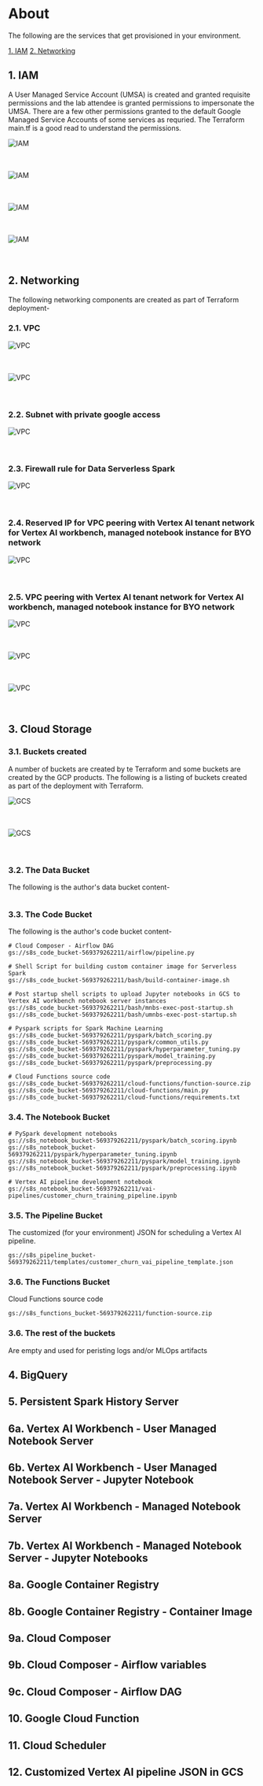 # About

The following are the services that get provisioned in your environment. 

[1. IAM](Services-Created.md#1-iam)
[2. Networking](Services-Created.md#2-networking)

## 1. IAM
A User Managed Service Account (UMSA) is created and granted requisite permissions and the lab attendee is granted permissions to impersonate the UMSA. There are a few other permissions granted to the default Google Managed Service Accounts of some services as requried. The Terraform main.tf is a good read to understand the permissions.

![IAM](../06-images/module-1-iam-01.png)   
<br><br>

![IAM](../06-images/module-1-iam-02.png)   
<br><br>

![IAM](../06-images/module-1-iam-03.png)   
<br><br>

![IAM](../06-images/module-1-iam-04.png)   
<br><br>


## 2. Networking
The following networking components are created as part of Terraform deployment-

### 2.1. VPC

![VPC](../06-images/module-1-networking-01.png)   
<br><br>

![VPC](../06-images/module-1-networking-02.png)   
<br><br>

### 2.2. Subnet with private google access

![VPC](../06-images/module-1-networking-03.png)   
<br><br>

### 2.3. Firewall rule for Data Serverless Spark

![VPC](../06-images/module-1-networking-05.png)   
<br><br>


### 2.4. Reserved IP for VPC peering with Vertex AI tenant network for Vertex AI workbench, managed notebook instance for BYO network

![VPC](../06-images/module-1-networking-04.png)   
<br><br>


### 2.5. VPC peering with Vertex AI tenant network for Vertex AI workbench, managed notebook instance for BYO network

![VPC](../06-images/module-1-networking-06.png)   
<br><br>

![VPC](../06-images/module-1-networking-07.png)   
<br><br>

![VPC](../06-images/module-1-networking-08.png)   
<br><br>

## 3. Cloud Storage

### 3.1. Buckets created
A number of buckets are created by te Terraform and some buckets are created by the GCP products. The following is a listing of buckets created as part of the deployment with Terraform.

![GCS](../06-images/module-1-storage-01.png)   
<br><br>

![GCS](../06-images/module-1-storage-02.png)   
<br><br>

### 3.2. The Data Bucket
The following is the author's data bucket content-
```

```

### 3.3. The Code Bucket

The following is the author's code bucket content-
```
# Cloud Composer - Airflow DAG
gs://s8s_code_bucket-569379262211/airflow/pipeline.py

# Shell Script for building custom container image for Serverless Spark
gs://s8s_code_bucket-569379262211/bash/build-container-image.sh

# Post startup shell scripts to upload Jupyter notebooks in GCS to Vertex AI workbench notebook server instances
gs://s8s_code_bucket-569379262211/bash/mnbs-exec-post-startup.sh
gs://s8s_code_bucket-569379262211/bash/umnbs-exec-post-startup.sh

# Pyspark scripts for Spark Machine Learning
gs://s8s_code_bucket-569379262211/pyspark/batch_scoring.py
gs://s8s_code_bucket-569379262211/pyspark/common_utils.py
gs://s8s_code_bucket-569379262211/pyspark/hyperparameter_tuning.py
gs://s8s_code_bucket-569379262211/pyspark/model_training.py
gs://s8s_code_bucket-569379262211/pyspark/preprocessing.py

# Cloud Functions source code
gs://s8s_code_bucket-569379262211/cloud-functions/function-source.zip
gs://s8s_code_bucket-569379262211/cloud-functions/main.py
gs://s8s_code_bucket-569379262211/cloud-functions/requirements.txt
```

### 3.4. The Notebook Bucket

```
# PySpark development notebooks
gs://s8s_notebook_bucket-569379262211/pyspark/batch_scoring.ipynb
gs://s8s_notebook_bucket-569379262211/pyspark/hyperparameter_tuning.ipynb
gs://s8s_notebook_bucket-569379262211/pyspark/model_training.ipynb
gs://s8s_notebook_bucket-569379262211/pyspark/preprocessing.ipynb

# Vertex AI pipeline development notebook
gs://s8s_notebook_bucket-569379262211/vai-pipelines/customer_churn_training_pipeline.ipynb
```

### 3.5. The Pipeline Bucket

The customized (for your environment) JSON for scheduling a Vertex AI pipeline.
```
gs://s8s_pipeline_bucket-569379262211/templates/customer_churn_vai_pipeline_template.json
```

### 3.6. The Functions Bucket

Cloud Functions source code
```
gs://s8s_functions_bucket-569379262211/function-source.zip
```

### 3.6. The rest of the buckets
Are empty and used for peristing logs and/or MLOps artifacts



## 4. BigQuery

## 5. Persistent Spark History Server

## 6a. Vertex AI Workbench - User Managed Notebook Server 

## 6b. Vertex AI Workbench - User Managed Notebook Server - Jupyter Notebook

## 7a. Vertex AI Workbench - Managed Notebook Server 

## 7b. Vertex AI Workbench - Managed Notebook Server - Jupyter Notebooks

## 8a. Google Container Registry

## 8b. Google Container Registry - Container Image

## 9a. Cloud Composer

## 9b. Cloud Composer - Airflow variables

## 9c. Cloud Composer - Airflow DAG

## 10. Google Cloud Function

## 11. 	Cloud Scheduler

## 12. Customized Vertex AI pipeline JSON in GCS
